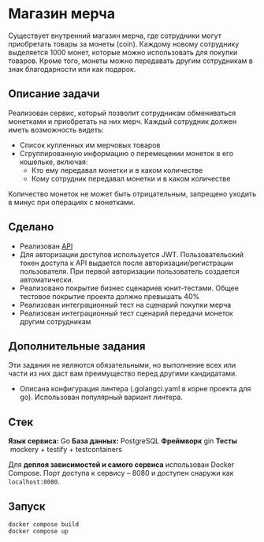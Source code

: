 # Магазин мерча

Существует внутренний магазин мерча, где сотрудники могут приобретать товары за монеты (coin). Каждому новому сотруднику выделяется 1000 монет, которые можно использовать для покупки товаров. Кроме того, монеты можно передавать другим сотрудникам в знак благодарности или как подарок.

## Описание задачи

Реализован сервис, который позволит сотрудникам обмениваться монетками и приобретать на них мерч. Каждый сотрудник должен иметь возможность видеть:

- Список купленных им мерчовых товаров  
- Сгруппированную информацию о перемещении монеток в его кошельке, включая:  
  - Кто ему передавал монетки и в каком количестве  
  - Кому сотрудник передавал монетки и в каком количестве

Количество монеток не может быть отрицательным, запрещено уходить в минус при операциях с монетками.


## **Сделано**

* Реализован  [API](https://github.com/avito-tech/tech-internship/blob/main/Tech%20Internships/Backend/Backend-trainee-assignment-winter-2025/schema.json) 
* Для авторизации доступов используется JWT. Пользовательский токен доступа к API  выдается после авторизации/регистрации пользователя. При первой авторизации пользователь  создается автоматически.
* Реализовано покрытие бизнес сценариев юнит-тестами. Общее тестовое покрытие проекта должно превышать 40%
* Реализован интеграционный тест на сценарий покупки мерча  
* Реализован интеграционный тест  сценарий передачи монеток другим сотрудникам


## **Дополнительные задания**

Эти задания не являются обязательными, но выполнение всех или части из них даст вам преимущество перед другими кандидатами.  

 
* Описана конфигурация линтера (.golangci.yaml в корне проекта для go). Использован популярный вариант линтера.

## **Cтек**

**Язык сервиса:** Go
**База данных:** PostgreSQL 
**Фреймворк** gin
**Тесты**  mockery + testify + testcontainers

 
Для **деплоя зависимостей и самого сервиса** использован Docker Compose. Порт доступа к сервису – 8080 и доступен снаружи как `localhost:8080`.

## Запуск
```
docker compose build
docker compose up
```